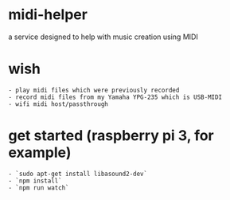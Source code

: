 # midi-helper
a service designed to help with music creation using MIDI


# wish
    - play midi files which were previously recorded
    - record midi files from my Yamaha YPG-235 which is USB-MIDI
    - wifi midi host/passthrough


# get started (raspberry pi 3, for example)
    - `sudo apt-get install libasound2-dev`
    - `npm install`
    - `npm run watch`
